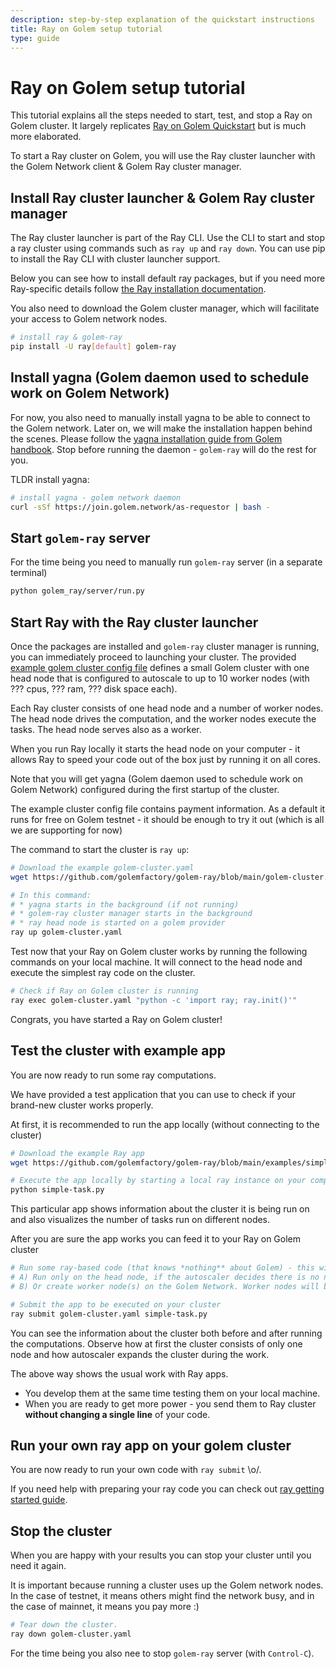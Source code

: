 ```yaml
---
description: step-by-step explanation of the quickstart instructions
title: Ray on Golem setup tutorial
type: guide 
---
```


# Ray on Golem setup tutorial 

This tutorial explains all the steps needed to start, test, and stop a Ray on Golem cluster. It largely replicates [Ray on Golem Quickstart](/docs/creators/ray/quickstart) but is much more elaborated.

To start a Ray cluster on Golem, you will use the Ray cluster launcher with the Golem Network client & Golem Ray cluster manager.

## Install Ray cluster launcher & Golem Ray cluster manager

The Ray cluster launcher is part of the Ray CLI. Use the CLI to start and stop a ray cluster using commands such as `ray up` and `ray down`. 
You can use pip to install the Ray CLI with cluster launcher support. 

Below you can see how to install default ray packages, but if you need more Ray-specific details follow [the Ray installation documentation](https://docs.ray.io/en/latest/ray-overview/installation.html#installation).

You also need to download the Golem cluster manager, which will facilitate your access to Golem network nodes.

```bash
# install ray & golem-ray
pip install -U ray[default] golem-ray
```

## Install yagna (Golem daemon used to schedule work on Golem Network)

For now, you also need to manually install yagna to be able to connect to the Golem network. Later on, we will make the installation happen behind the scenes.
Please follow the [yagna installation guide from Golem handbook](https://handbook.golem.network/requestor-tutorials/flash-tutorial-of-requestor-development). 
Stop before running the daemon - `golem-ray` will do the rest for you. 

TLDR install yagna:

```bash
# install yagna - golem network daemon
curl -sSf https://join.golem.network/as-requestor | bash -
```

## Start `golem-ray` server

For the time being you need to manually run `golem-ray` server (in a separate terminal)

```bash
python golem_ray/server/run.py
```

## Start Ray with the Ray cluster launcher

Once the packages are installed and `golem-ray` cluster manager is running, you can immediately proceed to launching your cluster.
The provided [example golem cluster config file](https://github.com/golemfactory/golem-ray/blob/main/golem-cluster.yaml) defines a small Golem cluster with one head node 
that is configured to autoscale to up to 10 worker nodes (with ??? cpus, ??? ram, ??? disk space each).

Each Ray cluster consists of one head node and a number of worker nodes. The head node drives the computation, and the worker nodes execute the tasks. The head node serves also as a worker. 

When you run Ray locally it starts the head node on your computer - it allows Ray to speed your code out of the box just by running it on all cores.

Note that you will get yagna (Golem daemon used to schedule work on Golem Network) configured during the first startup of the cluster. 

The example cluster config file contains payment information. As a default it runs for free on Golem testnet - it should be enough to try it out (which is all we are supporting for now)

The command to start the cluster is `ray up`:

```bash
# Download the example golem-cluster.yaml
wget https://github.com/golemfactory/golem-ray/blob/main/golem-cluster.yaml

# In this command:
# * yagna starts in the background (if not running)
# * golem-ray cluster manager starts in the background
# * ray head node is started on a golem provider
ray up golem-cluster.yaml

```

Test now that your Ray on Golem cluster works by running the following commands on your local machine. 
It will connect to the head node and execute the simplest ray code on the cluster.

```bash
# Check if Ray on Golem cluster is running 
ray exec golem-cluster.yaml "python -c 'import ray; ray.init()'"

```

Congrats, you have started a Ray on Golem cluster!



## Test the cluster with example app

You are now ready to run some ray computations. 

We have provided a test application that you can use to check if your brand-new cluster works properly.

At first, it is recommended to run the app locally (without connecting to the cluster)

```bash
# Download the example Ray app
wget https://github.com/golemfactory/golem-ray/blob/main/examples/simple-task.py 

# Execute the app locally by starting a local ray instance on your computer
python simple-task.py
```

This particular app shows information about the cluster it is being run on and also visualizes the number of tasks run on different nodes.

After you are sure the app works you can feed it to your Ray on Golem cluster

```bash
# Run some ray-based code (that knows *nothing** about Golem) - this will either:
# A) Run only on the head node, if the autoscaler decides there is no need for a worker node
# B) Or create worker node(s) on the Golem Network. Worker nodes will be later auto-terminated by the autoscaler

# Submit the app to be executed on your cluster
ray submit golem-cluster.yaml simple-task.py
```

You can see the information about the cluster both before and after running the computations.
Observe how at first the cluster consists of only one node and how autoscaler expands the cluster during the work.

The above way shows the usual work with Ray apps. 
- You develop them at the same time testing them on your local machine.
- When you are ready to get more power - you send them to Ray cluster **without changing a single line** of your code.

## Run your own ray app on your golem cluster

You are now ready to run your own code with `ray submit` \o/.

If you need help with preparing your ray code you can check out [ray getting started guide](https://docs.ray.io/en/latest/ray-core/walkthrough.html). 


## Stop the cluster

When you are happy with your results you can stop your cluster until you need it again.

It is important because running a cluster uses up the Golem network nodes. In the case of testnet, it means others might find the network busy, and in the case of mainnet, it means you pay more :)

```bash
# Tear down the cluster.
ray down golem-cluster.yaml
```

For the time being you also nee to stop `golem-ray` server (with `Control-C`).


<!-- Testing comments -->

<!-- Testing 
multiline 
comments
-->


